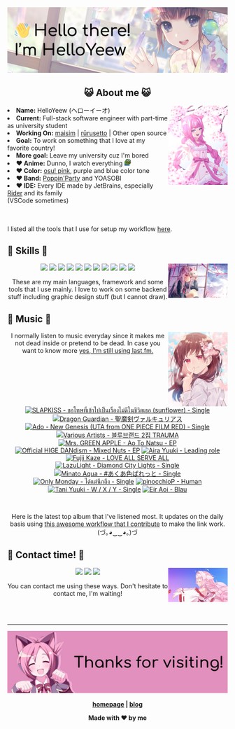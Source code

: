 <img src="welcome-banner.png" alt="Welcome!">

<h2 align="center">😺 About me 😺</h2> 
<img src="helloyeewchan.jpg" width="27%" align="right">
<li><b>Name:</b> HelloYeew (ヘローイーオ)</li>
<li><b>Current:</b> Full-stack software engineer with part-time as university student</li>
<li><b>Working On:</b> <a href="https://github.com/HelloYeew/maisim">maisim</a> | <a href="https://github.com/Rurusetto/rurusetto">rūrusetto</a> | Other open source</li>
<li><b>Goal:</b> To work on something that I love at my favorite country!</li>
<li><b>More goal:</b> Leave my university cuz I'm bored</li>
<li><b>❤️ Anime:</b> Dunno, I watch everything <img src="twitch-emoji/YEP.png" width="3%" vertical-align="middle"></li>
<li><b>❤️ Color:</b> <a href="https://www.color-hex.com/color-palette/104633">osu! pink</a>, purple and blue color tone</li>
<li><b>❤️ Band:</b> <a href="https://bandori.fandom.com/wiki/Poppin%27Party">Poppin'Party</a> and YOASOBI</li>
<li><b>❤️ IDE:</b> Every IDE made by JetBrains, especially <a href="https://www.jetbrains.com/rider/">Rider</a> and its family</li> (VSCode sometimes)
<br>
<br>
<br>

<p>I listed all the tools that I use for setup my workflow <a href="https://github.com/HelloYeew/workflow-setup">here</a>.</p>

## 📇 Skills 📇

<img src="knowledge-pic.png" width="27%" align="right">
<p align="center"><img src="https://img.shields.io/badge/-python-3776AB.svg?&style=for-the-badge&logo=python&logoColor=white"/> <img src="https://img.shields.io/badge/-django-092E20.svg?&style=for-the-badge&logo=django&logoColor=white"/> <img src="https://img.shields.io/badge/-csharp-239120.svg?&style=for-the-badge&logo=csharp&logoColor=white"/> <img src="https://img.shields.io/badge/-javascript-F7DF1E.svg?&style=for-the-badge&logo=javascript&logoColor=black"/> <img src="https://img.shields.io/badge/java-007396.svg?&style=for-the-badge&logo=java&logoColor=white"/> <img src="https://img.shields.io/badge/-html5-E34F26.svg?&style=for-the-badge&logo=html5&logoColor=white"/> <img src="https://img.shields.io/badge/-css3-1572B6.svg?&style=for-the-badge&logo=css3&logoColor=white"/> <img src="https://img.shields.io/badge/-nginx-009639.svg?&style=for-the-badge&logo=nginx&logoColor=white"/> <img src="https://img.shields.io/badge/-digitalocean-0080FF.svg?&style=for-the-badge&logo=digitalocean&logoColor=white"/> <img src="https://img.shields.io/badge/-svelte-FF3E00.svg?&style=for-the-badge&logo=svelte&logoColor=white"/> <img src="https://img.shields.io/badge/-tailwind CSS-06B6D4.svg?&style=for-the-badge&logo=Tailwind CSS&logoColor=white"/>

<p align="center">These are my main languages, framework and some tools that I use mainly. I love to work on some backend stuff including graphic design stuff (but I cannot draw).</p>

## 🎵 Music 🎵

<img src="music-pic.png" width="27%" align="right">

<p align="center">I normally listen to music everyday since it makes me not dead inside or pretend to be dead. In case you want to know more <a href="https://www.last.fm/user/HelloYeew">yes, I'm still using last.fm.</p>
  
<br>

<!-- lastfm -->
<p align="center"><a href="https://www.last.fm/music/SLAPKISS/%E0%B8%82%E0%B8%AD%E0%B9%82%E0%B8%97%E0%B8%A9%E0%B8%97%E0%B8%B5%E0%B9%88%E0%B9%80%E0%B8%82%E0%B9%89%E0%B8%B2%E0%B9%84%E0%B8%9B%E0%B9%80%E0%B8%9B%E0%B9%87%E0%B8%99%E0%B9%80%E0%B8%A3%E0%B8%B7%E0%B9%88%E0%B8%AD%E0%B8%87%E0%B9%84%E0%B8%A1%E0%B9%88%E0%B8%94%E0%B8%B5%E0%B9%83%E0%B8%99%E0%B8%8A%E0%B8%B5%E0%B8%A7%E0%B8%B4%E0%B8%95%E0%B9%80%E0%B8%98%E0%B8%AD+(sunflower)+-+Single"><img src="https://lastfm.freetls.fastly.net/i/u/64s/bc2d3080248b579825a28ee0b4cca8dd.jpg" title="SLAPKISS - ขอโทษที่เข้าไปเป็นเรื่องไม่ดีในชีวิตเธอ (sunflower) - Single"></a> <a href="https://www.last.fm/music/Dragon+Guardian/%E8%81%96%E9%AD%94%E5%89%A3%E3%83%B4%E3%82%A1%E3%83%AB%E3%82%AD%E3%83%A5%E3%83%AA%E3%82%A2%E3%82%B9"><img src="https://lastfm.freetls.fastly.net/i/u/64s/558078d389d1458d8c2af97fa744dc85.png" title="Dragon Guardian - 聖魔剣ヴァルキュリアス"></a> <a href="https://www.last.fm/music/Ado/New+Genesis+(UTA+from+ONE+PIECE+FILM+RED)+-+Single"><img src="https://lastfm.freetls.fastly.net/i/u/64s/2fd1141f043e3d5bedf0a8daf10b31b8.jpg" title="Ado - New Genesis (UTA from ONE PIECE FILM RED) - Single"></a> <a href="https://www.last.fm/music/Various+Artists/%EB%B8%94%EB%A3%A8%EB%B8%8C%EB%9E%9C%EB%93%9C+2%EC%A7%91+TRAUMA"><img src="https://lastfm.freetls.fastly.net/i/u/64s/fe55398e32d7dbe0923ed93afb687afa.jpg" title="Various Artists - 블루브랜드 2집 TRAUMA"></a> <a href="https://www.last.fm/music/Mrs.+GREEN+APPLE/Ao+To+Natsu+-+EP"><img src="https://lastfm.freetls.fastly.net/i/u/64s/9573312503ccf3da30a3c96f0b4d07cd.jpg" title="Mrs. GREEN APPLE - Ao To Natsu - EP"></a> <a href="https://www.last.fm/music/Official+HIGE+DANdism/Mixed+Nuts+-+EP"><img src="https://lastfm.freetls.fastly.net/i/u/64s/ea58479bc6fd89a25fc55e0276a58b2d.jpg" title="Official HIGE DANdism - Mixed Nuts - EP"></a> <a href="https://www.last.fm/music/Aira+Yuuki/Leading+role"><img src="https://lastfm.freetls.fastly.net/i/u/64s/1105d0ee7dcd61440180a72ac9abdf56.jpg" title="Aira Yuuki - Leading role"></a> <a href="https://www.last.fm/music/Fujii+Kaze/LOVE+ALL+SERVE+ALL"><img src="https://lastfm.freetls.fastly.net/i/u/64s/655bd5687606d09c451cca7780e2ac9b.jpg" title="Fujii Kaze - LOVE ALL SERVE ALL"></a> <a href="https://www.last.fm/music/LazuLight/Diamond+City+Lights+-+Single"><img src="https://lastfm.freetls.fastly.net/i/u/64s/e2060688aca841c2a7ead6f09b31dc7c.jpg" title="LazuLight - Diamond City Lights - Single"></a> <a href="https://www.last.fm/music/Minato+Aqua/%23%E3%81%82%E3%81%8F%E3%81%82%E8%89%B2%E3%81%B1%E3%82%8C%E3%81%A3%E3%81%A8+-+Single"><img src="https://lastfm.freetls.fastly.net/i/u/64s/9d099c2a7ea4d93a553cd4e36b4a29d7.png" title="Minato Aqua - #あくあ色ぱれっと - Single"></a> <a href="https://www.last.fm/music/Only+Monday/%E0%B9%84%E0%B8%94%E0%B9%89%E0%B9%81%E0%B8%95%E0%B9%88%E0%B8%99%E0%B8%B6%E0%B8%81%E0%B8%96%E0%B8%B6%E0%B8%87+-+Single"><img src="https://lastfm.freetls.fastly.net/i/u/64s/576e87f9d80e4cf4de61e4634b4d4d75.jpg" title="Only Monday - ได้แต่นึกถึง - Single"></a> <a href="https://www.last.fm/music/pinocchioP/Human"><img src="https://lastfm.freetls.fastly.net/i/u/64s/c83d1456ecf82a0dd6865f69216ef1f7.jpg" title="pinocchioP - Human"></a> <a href="https://www.last.fm/music/Tani+Yuuki/W+%2F+X+%2F+Y+-+Single"><img src="https://lastfm.freetls.fastly.net/i/u/64s/eabe5cabf8b1a9c788372597397119f6.jpg" title="Tani Yuuki - W / X / Y - Single"></a> <a href="https://www.last.fm/music/Eir+Aoi/Blau"><img src="https://lastfm.freetls.fastly.net/i/u/64s/61771467bcc642daa72ea825c5fb69c6.jpg" title="Eir Aoi - Blau"></a> </p>

<br>

<p align="center">Here is the latest top album that I've listened most. It updates on the daily basis using <a href="https://github.com/melipass/lastfm-to-markdown/">this awesome workflow that I contribute</a> to make the link work. (づ｡◕‿‿◕｡)づ</p>

## 📝 Contact time! 📝

<img src="contact-pic.png" width="27%" align="right">

<p align="center"><a href="https://twitter.com/nonggummud" target="_blank"><img src="https://img.shields.io/badge/-nonggummud-1DA1F2.svg?&style=for-the-badge&logo=Twitter&logoColor=white"/></a> <a href="https://www.linkedin.com/in/helloyeew" target="_blank"><img src="https://img.shields.io/badge/-helloyeew-0A66C2.svg?&style=for-the-badge&logo=linkedin&logoColor=white"/></a> <a href="https://peerlist.io/helloyeew"><img src="https://img.shields.io/badge/-peerlist-00AA45.svg?&style=for-the-badge"/></a></p>

<p align="center">You can contact me using these ways. Don't hesitate to contact me, I'm waiting!</p>
<br>
<br>

---

<img src="bye-banner.png" alt="Thanks for visiting!">

<p align="center"><b><a href="https://www.helloyeew.dev">homepage</a> | <b><a href="https://story.helloyeew.dev/">blog</a></p>

<p align="center">Made with ❤️ by me</p>

